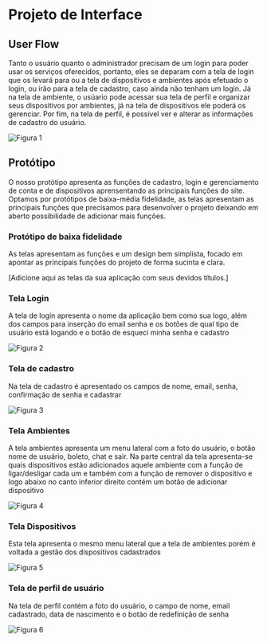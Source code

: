 
# Projeto de Interface

## User Flow

Tanto o usuário quanto o administrador precisam de um login para poder usar os serviços oferecidos, portanto, eles se deparam com a tela de login que os levará para ou a tela de dispositivos e ambientes após efetuado o login, ou irão para a tela de cadastro, caso ainda não tenham um login. Já na tela de ambiente, o usúario pode acessar sua tela de perfil e organizar seus dispositivos por ambientes, já na tela de dispositivos ele poderá os gerenciar. Por fim, na tela de perfil, é possível ver e alterar as informações de cadastro do usuário.


<img src="https://i.ibb.co/ZYY7Dqs/Prot-tipo-IOT-UNity-ver-1.png" alt="Figura 1">

## Protótipo

O nosso protótipo apresenta as funções de cadastro, login e gerenciamento de conta e de dispositivos aprensentando as principais funções do site. Optamos por protótipos de baixa-média fidelidade, as telas apresentam as principais funções que precisamos para desenvolver o projeto deixando em aberto possibilidade de adicionar mais funções.







### Protótipo de baixa fidelidade

As telas apresentam as funções e um design bem simplista, focado em apontar as principais funções do projeto de forma sucinta e clara.


[Adicione aqui as telas da sua aplicação com seus devidos títulos.] 

### Tela Login

A tela de login apresenta o nome da aplicação bem como sua logo, além dos campos para inserção do email senha e os botôes de qual tipo de usuário está logando e o botão de esqueci minha senha e cadastro

<img src="https://i.ibb.co/hd839h7/Desktop-2.png" alt="Figura 2"/>


### Tela de cadastro 

Na tela de cadastro é apresentado os campos de nome, email, senha, confirmação de senha e cadastrar

<img src="https://i.ibb.co/cgjDJD0/Desktop-3.png" alt="Figura 3"/> 

### Tela Ambientes

A tela ambientes apresenta um menu lateral com a foto do usuário, o botão nome de usuário, boleto, chat e sair. Na parte central da tela apresenta-se quais dispositivos estão adicionados aquele ambiente com a função de ligar/desligar cada um e também com a função de remover o dispositivo e logo abaixo no canto inferior direito contém um botão de adicionar dispositivo


<img src="https://i.ibb.co/NmXN5SS/Desktop-4.png" alt="Figura 4"/>

### Tela Dispositivos 

Esta tela apresenta o mesmo menu lateral que a tela de ambientes porém é voltada a gestão dos dispositivos cadastrados 

<img src="https://i.ibb.co/sPFJL6f/Desktop-5.png" alt="Figura 5"/>


### Tela de perfil de usuário

Na tela de perfil contém a foto do usuário, o campo de nome, email cadastrado, data de nascimento e o botão de redefinição de senha


<img src="https://i.ibb.co/2NpxWV6/Desktop-6.png" alt="Figura 6"/> 



